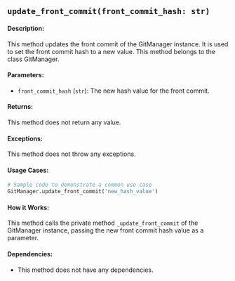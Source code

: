 ## `update_front_commit(front_commit_hash: str)`

#### Description:
This method updates the front commit of the GitManager instance. It is used to set the front commit hash to a new value. This method belongs to the class GitManager.

#### Parameters:
- `front_commit_hash` (`str`): The new hash value for the front commit.

#### Returns:
This method does not return any value.

#### Exceptions:
This method does not throw any exceptions.

#### Usage Cases:

```python
# Sample code to demonstrate a common use case
GitManager.update_front_commit('new_hash_value')
```

#### How it Works:
This method calls the private method `_update_front_commit` of the GitManager instance, passing the new front commit hash value as a parameter.

#### Dependencies:
- This method does not have any dependencies.